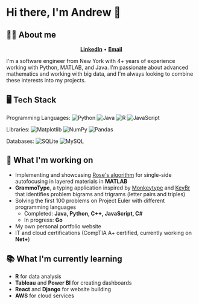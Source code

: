 # Hi there, I'm Andrew 👋

## 👨‍💻 About me
<p align="center">
	<strong><a href="https://www.linkedin.com/in/andrewvwong">LinkedIn</a></strong> •
	<strong><a href="mailto:awong541@gmail.com">Email</a></strong>
</p>
I'm a software engineer from New York with 4+ years of experience working with Python, MATLAB, and Java. I'm passionate about advanced mathematics and working with big data, and I'm always looking to combine these interests into my projects.

## 🖥️ Tech Stack

Programming Languages: 
![Python](https://img.shields.io/badge/Python-3776AB?logo=python&logoColor=fff) ![Java](https://img.shields.io/badge/Java-%23ED8B00.svg?logo=openjdk&logoColor=white) ![R](https://img.shields.io/badge/R-%23276DC3.svg?logo=r&logoColor=white) ![JavaScript](https://img.shields.io/badge/JavaScript-F7DF1E?logo=javascript&logoColor=000)

Libraries:
![Matplotlib](https://custom-icon-badges.demolab.com/badge/Matplotlib-71D291?logo=matplotlib&logoColor=fff) ![NumPy](https://img.shields.io/badge/NumPy-4DABCF?logo=numpy&logoColor=fff) ![Pandas](https://img.shields.io/badge/Pandas-150458?logo=pandas&logoColor=fff)
</p>

Databases:
![SQLite](https://img.shields.io/badge/SQLite-%2307405e.svg?logo=sqlite&logoColor=white) ![MySQL](https://img.shields.io/badge/MySQL-4479A1?logo=mysql&logoColor=fff)


## 🔭 What I'm working on
- Implementing and showcasing [Rose's algorithm](https://iopscience.iop.org/article/10.1088/0266-5611/18/6/329) for single-side autofocusing in layered materials in <strong>MATLAB</strong>
- <strong>GrammoType</strong>, a typing application inspired by [Monkeytype](https://www.monkeytype.com) and [KeyBr](https://www.keybr.com/) that identifies problem bigrams and trigrams (letter pairs and triples)
- Solving the first 100 problems on Project Euler with different programming languages
    - Completed: <strong>Java, Python, C++, JavaScript, C#</strong>
    - In progress: <strong>Go</strong>
- My own personal portfolio website
- IT and cloud certifications (CompTIA A+ certified, currently working on <strong>Net+</strong>)

## 📚 What I'm currently learning
- <strong>R</strong> for data analysis
- <strong>Tableau</strong> and <strong>Power BI</strong> for creating dashboards
- <strong>React</strong> and <strong>Django</strong> for website building
- <strong>AWS</strong> for cloud services

